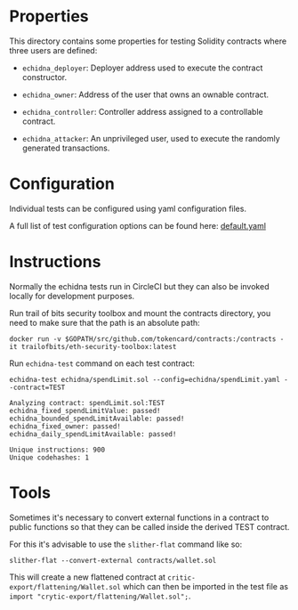 # Properties

This directory contains some properties for testing Solidity contracts where three users are defined:

- `echidna_deployer`: Deployer address used to execute the contract constructor.

- `echidna_owner`: Address of the user that owns an ownable contract.

- `echidna_controller`: Controller address assigned to a controllable contract.

- `echidna_attacker`: An unprivileged user, used to execute the randomly generated transactions.

# Configuration

Individual tests can be configured using yaml configuration files.

A full list of test configuration options can be found here: [default.yaml](https://github.com/crytic/echidna/blob/master/examples/solidity/basic/default.yaml)

# Instructions

Normally the echidna tests run in CircleCI but they can also be invoked locally for development purposes.

Run trail of bits security toolbox and mount the contracts directory, you need to make sure that the path is an absolute path:

    docker run -v $GOPATH/src/github.com/tokencard/contracts:/contracts -it trailofbits/eth-security-toolbox:latest

Run `echidna-test` command on each test contract:

    echidna-test echidna/spendLimit.sol --config=echidna/spendLimit.yaml --contract=TEST

    Analyzing contract: spendLimit.sol:TEST
    echidna_fixed_spendLimitValue: passed!
    echidna_bounded_spendLimitAvailable: passed!
    echidna_fixed_owner: passed!
    echidna_daily_spendLimitAvailable: passed!

    Unique instructions: 900
    Unique codehashes: 1

# Tools

Sometimes it's necessary to convert external functions in a contract to public functions so that they can be called inside the derived TEST contract.

For this it's advisable to use the `slither-flat` command like so:

    slither-flat --convert-external contracts/wallet.sol

This will create a new flattened contract at `critic-export/flattening/Wallet.sol` which can then be imported in the test file as `import "crytic-export/flattening/Wallet.sol";`.
